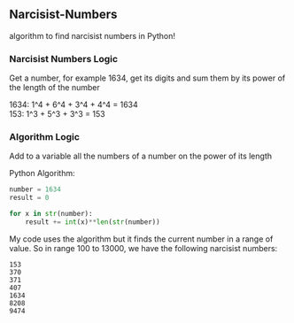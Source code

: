 ## Narcisist-Numbers
algorithm to find narcisist numbers in Python!

### Narcisist Numbers Logic
Get a number, for example 1634, get its digits and sum them by its power of the length of the number

1634: 1^4 + 6^4 + 3^4 + 4^4 = 1634 <br>
153: 1^3 + 5^3 + 3^3 = 153

### Algorithm Logic
Add to a variable all the numbers of a number on the power of its length

Python Algorithm:
```py
number = 1634
result = 0

for x in str(number):
    result += int(x)**len(str(number))
```

My code uses the algorithm but it finds the current number in a range of value.
So in range 100 to 13000, we have the following narcisist numbers:
```
153
370
371
407
1634
8208
9474
```
